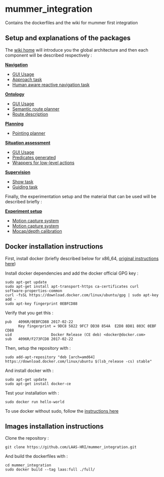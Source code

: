 # mummer_integration
Contains the dockerfiles and the wiki for mummer first integration

## Setup and explanations of the packages

The [wiki home](https://github.com/LAAS-HRI/mummer_integration/wiki) will introduce you the global architecture and then each component will be described respectively :

[**Navigation**](https://github.com/LAAS-HRI/mummer_integration/wiki/Navigation)
* [GUI Usage](https://github.com/LAAS-HRI/mummer_integration/wiki/navGUI)
* [Approach task](https://github.com/LAAS-HRI/mummer_integration/wiki/ApproachTask)
* [Human aware reactive navigation task](https://github.com/LAAS-HRI/mummer_integration/wiki/NavigationTask)

[**Ontology**](https://github.com/LAAS-HRI/mummer_integration/wiki/Ontology)
* [GUI Usage](https://github.com/LAAS-HRI/mummer_integration/wiki/ontGUI)
* [Semantic route planner](https://github.com/LAAS-HRI/mummer_integration/wiki/SemanticRoutePlanner)
* [Route description](https://github.com/LAAS-HRI/mummer_integration/wiki/RouteDescription)

[**Planning**](https://github.com/LAAS-HRI/mummer_integration/wiki/Planning)
* [Pointing planner](https://github.com/LAAS-HRI/mummer_integration/wiki/PointingPlanner)

[**Situation assessment**](https://github.com/LAAS-HRI/mummer_integration/wiki/Situation-assessment)
* [GUI Usage](https://github.com/LAAS-HRI/mummer_integration/wiki/sitGUI)
* [Predicates generated](https://github.com/LAAS-HRI/mummer_integration/wiki/Predicates)
* [Wrappers for low-level actions](https://github.com/LAAS-HRI/mummer_integration/wiki/Wrappers)

[**Supervision**](https://github.com/LAAS-HRI/mummer_integration/wiki/Supervision)
* [Show task](https://github.com/LAAS-HRI/mummer_integration/wiki/showTask)
* [Guiding task](https://github.com/LAAS-HRI/mummer_integration/wiki/guidingTask)

Finally, the experimentation setup and the material that can be used will be described briefly :  

[**Experiment setup**](https://github.com/LAAS-HRI/mummer_integration/wiki/Experiment-setup)

* [Motion capture system](https://github.com/LAAS-HRI/mummer_integration/wiki/MotionCapture)
* [Motion capture system](https://github.com/LAAS-HRI/mummer_integration/wiki/MotionCapture)
* [Mocap/depth calibration](https://github.com/LAAS-HRI/mummer_integration/wiki/MocapDepthCalibration)

## Docker installation instructions

First, install docker (briefly described below for x86_64, [original instructions here](https://docs.docker.com/install/linux/docker-ce/ubuntu/))

Install docker dependencies and add the docker official GPG key :
```
sudo apt-get update
sudo apt-get install apt-transport-https ca-certificates curl software-properties-common
curl -fsSL https://download.docker.com/linux/ubuntu/gpg | sudo apt-key add -
sudo apt-key fingerprint 0EBFCD88
```
Verify that you get this :
```
pub   4096R/0EBFCD88 2017-02-22
      Key fingerprint = 9DC8 5822 9FC7 DD38 854A  E2D8 8D81 803C 0EBF CD88
uid                  Docker Release (CE deb) <docker@docker.com>
sub   4096R/F273FCD8 2017-02-22
```
Then, setup the repository with :
```
sudo add-apt-repository "deb [arch=amd64] https://download.docker.com/linux/ubuntu $(lsb_release -cs) stable"
```
And install docker with :
```
sudo apt-get update
sudo apt-get install docker-ce
```
Test your installation with :
```
sudo docker run hello-world
```

To use docker without sudo, follow the [instructions here](https://docs.docker.com/install/linux/linux-postinstall/#manage-docker-as-a-non-root-user)


## Images installation instructions

Clone the repository :
```
git clone https://github.com/LAAS-HRI/mummer_integration.git
```
And build the dockerfiles with :

```
cd mummer_integration
sudo docker build --tag laas:full ./full/
```

